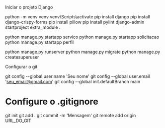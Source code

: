 Iniciar o projeto Django

python -m venv venv
venv\Scripts\activate
pip install django
pip install django-crispy-forms
pip install pillow
pip install pylint
django-admin startproject extra_module .

python manage.py startapp servico 
python manage.py startapp solicitacao 
python manage.py startapp perfil       


python manage.py runserver
python manage.py migrate 
python manage.py createsuperuser


Configurar o git

git config --global user.name 'Seu nome'
git config --global user.email 'seu_email@gmail.com'
git config --global init.defaultBranch main
# Configure o .gitignore
git init
git add .
git commit -m 'Mensagem'
git remote add origin URL_DO_GIT